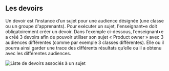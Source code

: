## Les devoirs

Un devoir est l’instance d’un sujet pour une audience désignée (une classe ou un 
groupe d'apprenants). Pour exécuter un sujet, l'enseignant•e doit obligatoirement créer un devoir. Dans l’exemple ci-dessous, 
l’enseignant•e a créé 3 devoirs afin de pouvoir utiliser son sujet « Product owner » avec 3 audiences différentes 
(comme par exemple 3 classes différentes). Elle ou il pourra ainsi garder une trace des différents 
résultats qu’elle ou il a obtenu avec les différentes audiences.

![Liste de devoirs associés à un sujet](/images/key_concepts/assignments.png)